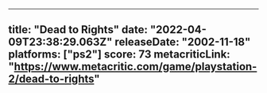
---
title: "Dead to Rights"
date: "2022-04-09T23:38:29.063Z"
releaseDate: "2002-11-18"
platforms: ["ps2"]
score: 73
metacriticLink: "https://www.metacritic.com/game/playstation-2/dead-to-rights"
---

